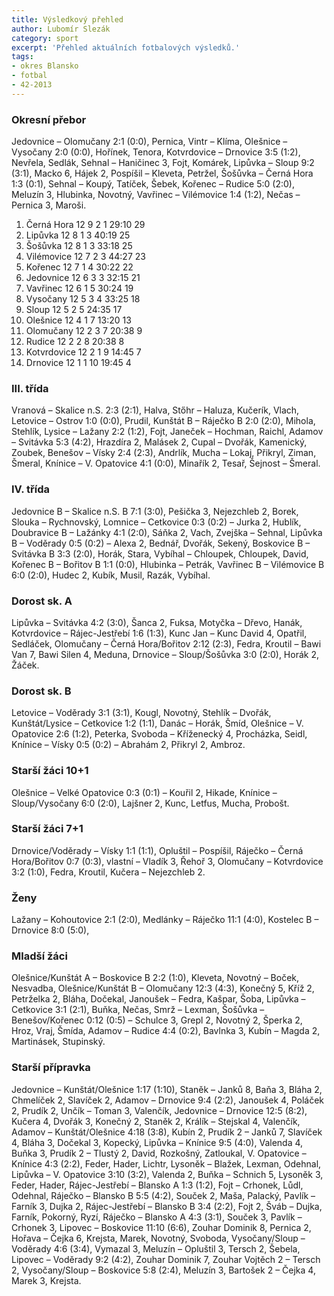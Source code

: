 ```yaml
---
title: Výsledkový přehled
author: Lubomír Slezák
category: sport
excerpt: 'Přehled aktuálních fotbalových výsledků.'
tags:
- okres Blansko
- fotbal
- 42-2013
---
```


### Okresní přebor
Jedovnice – Olomučany 2:1 (0:0), Pernica, Vintr – Klíma, Olešnice – Vysočany 2:0 (0:0), Hořínek, Tenora, Kotvrdovice – Drnovice 3:5 (1:2), Nevřela, Sedlák, Sehnal – Haničinec 3, Fojt, Komárek, Lipůvka – Sloup 9:2 (3:1), Macko 6, Hájek 2, Pospíšil – Kleveta, Petržel, Šošůvka – Černá Hora 1:3 (0:1), Sehnal – Koupý, Tatíček, Šebek, Kořenec – Rudice 5:0 (2:0), Meluzín 3, Hlubinka, Novotný, Vavřinec – Vilémovice 1:4 (1:2), Nečas – Pernica 3, Maroši. 

1. Černá Hora 12 9 2 1 29:10 29 
2. Lipůvka 12 8 1 3 40:19 25 
3. Šošůvka 12 8 1 3 33:18 25 
4. Vilémovice 12 7 2 3 44:27 23 
5. Kořenec 12 7 1 4 30:22 22 
6. Jedovnice 12 6 3 3 32:15 21 
7. Vavřinec 12 6 1 5 30:24 19 
8. Vysočany 12 5 3 4 33:25 18 
9. Sloup 12 5 2 5 24:35 17 
10. Olešnice 12 4 1 7 13:20 13 
11. Olomučany 12 2 3 7 20:38 9 
12. Rudice 12 2 2 8 20:38 8 
13. Kotvrdovice 12 2 1 9 14:45 7 
14. Drnovice 12 1 1 10 19:45 4 

### III. třída
Vranová – Skalice n.S. 2:3 (2:1), Halva, Stőhr – Haluza, Kučerík, Vlach, Letovice – Ostrov 1:0 (0:0), Prudil, Kunštát B – Ráječko B 2:0 (2:0), Mihola, Stehlík, Lysice – Lažany 2:2 (1:2), Fojt, Janeček – Hochman, Raichl, Adamov – Svitávka 5:3 (4:2), Hrazdíra 2, Malásek 2, Cupal – Dvořák, Kamenický, Zoubek, Benešov – Vísky 2:4 (2:3), Andrlík, Mucha – Lokaj, Přikryl, Ziman, Šmeral, Knínice – V. Opatovice 4:1 (0:0), Minařík 2, Tesař, Šejnost – Šmeral. 

### IV. třída
Jedovnice B – Skalice n.S. B 7:1 (3:0), Pešička 3, Nejezchleb 2, Borek, Slouka – Rychnovský, Lomnice – Cetkovice 0:3 (0:2) – Jurka 2, Hublík, Doubravice B – Lažánky 4:1 (2:0), Sáňka 2, Vach, Zvejška – Sehnal, Lipůvka B – Voděrady 0:5 (0:2) – Alexa 2, Bednář, Dvořák, Sekený, Boskovice B – Svitávka B 3:3 (2:0), Horák, Stara, Vybíhal – Chloupek, Chloupek, David, Kořenec B – Bořitov B 1:1 (0:0), Hlubinka – Petrák, Vavřinec B – Vilémovice B 6:0 (2:0), Hudec 2, Kubík, Musil, Razák, Vybíhal.

### Dorost sk. A
Lipůvka – Svitávka 4:2 (3:0), Šanca 2, Fuksa, Motyčka – Dřevo, Hanák, Kotvrdovice – Rájec-Jestřebí 1:6 (1:3), Kunc Jan – Kunc David 4, Opatřil, Sedláček, Olomučany – Černá Hora/Bořitov 2:12 (2:3), Fedra, Kroutil – Bawi Van 7, Bawi Silen 4, Meduna, Drnovice – Sloup/Šošůvka 3:0 (2:0), Horák 2, Žáček. 

### Dorost sk. B
Letovice – Voděrady 3:1 (3:1), Kougl, Novotný, Stehlík – Dvořák, Kunštát/Lysice – Cetkovice 1:2 (1:1), Danác – Horák, Šmíd, Olešnice – V. Opatovice 2:6 (1:2), Peterka, Svoboda – Kříženecký 4, Procházka, Seidl, Knínice – Vísky 0:5 (0:2) – Abrahám 2, Přikryl 2, Ambroz.

### Starší žáci 10+1
Olešnice – Velké Opatovice 0:3 (0:1) – Kouřil 2, Hikade, Knínice – Sloup/Vysočany 6:0 (2:0), Lajšner 2, Kunc, Letfus, Mucha, Probošt. 

### Starší žáci 7+1
Drnovice/Voděrady – Vísky 1:1 (1:1), Opluštil – Pospíšil, Ráječko – Černá Hora/Bořitov 0:7 (0:3), vlastní – Vladík 3, Řehoř 3, Olomučany – Kotvrdovice 3:2 (1:0), Fedra, Kroutil, Kučera – Nejezchleb 2. 

### Ženy
Lažany – Kohoutovice 2:1 (2:0), Medlánky – Ráječko 11:1 (4:0), Kostelec B – Drnovice 8:0 (5:0), 

### Mladší žáci
Olešnice/Kunštát A – Boskovice B 2:2 (1:0), Kleveta, Novotný – Boček, Nesvadba, Olešnice/Kunštát B – Olomučany 12:3 (4:3), Konečný 5, Kříž 2, Petrželka 2, Bláha, Dočekal, Janoušek – Fedra, Kašpar, Šoba, Lipůvka – Cetkovice 3:1 (2:1), Buňka, Nečas, Smrž – Lexman, Šošůvka – Benešov/Kořenec 0:12 (0:5) – Schulce 3, Grepl 2, Novotný 2, Šperka 2, Hroz, Vraj, Šmída, Adamov – Rudice 4:4 (0:2), Bavlnka 3, Kubín – Magda 2, Martinásek, Stupinský. 

### Starší přípravka
Jedovnice – Kunštát/Olešnice 1:17 (1:10), Staněk – Janků 8, Baňa 3, Bláha 2, Chmelíček 2, Slavíček 2, Adamov – Drnovice 9:4 (2:2), Janoušek 4, Poláček 2, Prudík 2, Unčík – Toman 3, Valenčík, Jedovnice – Drnovice 12:5 (8:2), Kučera 4, Dvořák 3, Konečný 2, Staněk 2, Králík – Stejskal 4, Valenčík, Adamov – Kunštát/Olešnice 4:18 (3:8), Kubín 2, Prudík 2 – Janků 7, Slavíček 4, Bláha 3, Dočekal 3, Kopecký, Lipůvka – Knínice 9:5 (4:0), Valenda 4, Buňka 3, Prudík 2 – Tlustý 2, David, Rozkošný, Zatloukal, V. Opatovice – Knínice 4:3 (2:2), Feder, Hader, Lichtr, Lysoněk – Blažek, Lexman, Odehnal, Lipůvka – V. Opatovice 3:10 (3:2), Valenda 2, Buňka – Schnich 5, Lysoněk 3, Feder, Hader, Rájec-Jestřebí – Blansko A 1:3 (1:2), Fojt – Crhonek, Lůdl, Odehnal, Ráječko – Blansko B 5:5 (4:2), Souček 2, Maša, Palacký, Pavlík – Farník 3, Dujka 2, Rájec-Jestřebí – Blansko B 3:4 (2:2), Fojt 2, Šváb – Dujka, Farník, Pokorný, Ryzí, Ráječko – Blansko A 4:3 (3:1), Souček 3, Pavlík – Crhonek 3, Lipovec – Boskovice 11:10 (6:6), Zouhar Dominik 8, Pernica 2, Hořava – Čejka 6, Krejsta, Marek, Novotný, Svoboda, Vysočany/Sloup – Voděrady 4:6 (3:4), Vymazal 3, Meluzín – Opluštil 3, Tersch 2, Šebela, Lipovec – Voděrady 9:2 (4:2), Zouhar Dominik 7, Zouhar Vojtěch 2 – Tersch 2, Vysočany/Sloup – Boskovice 5:8 (2:4), Meluzín 3, Bartošek 2 – Čejka 4, Marek 3, Krejsta.